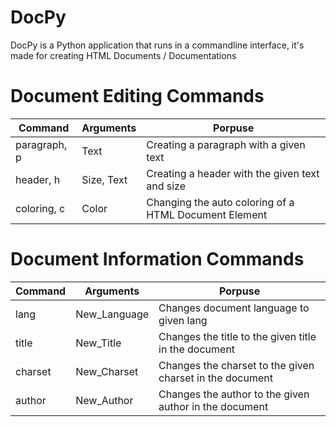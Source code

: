 # DocPy
DocPy is a Python application that runs in a commandline interface, it's made for creating HTML Documents / Documentations

# Document Editing Commands
| Command       | Arguments     | Porpuse                                                |
| ------------- | ------------- | ------------------------------------------------------ |
| paragraph, p  | Text          | Creating a paragraph with a given text                 |
| header, h     | Size, Text    | Creating a header with the given text and size         |
| coloring, c   | Color         | Changing the auto coloring of a HTML Document Element  |

# Document Information Commands
| Command       | Arguments         | Porpuse                                                  |
| ------------- | ----------------- | -------------------------------------------------------- |
| lang          | New_Language      | Changes document language to given lang                  |
| title         | New_Title         | Changes the title to the given title in the document     |
| charset       | New_Charset       | Changes the charset to the given charset in the document |
| author        | New_Author        | Changes the author to the given author in the document   |
